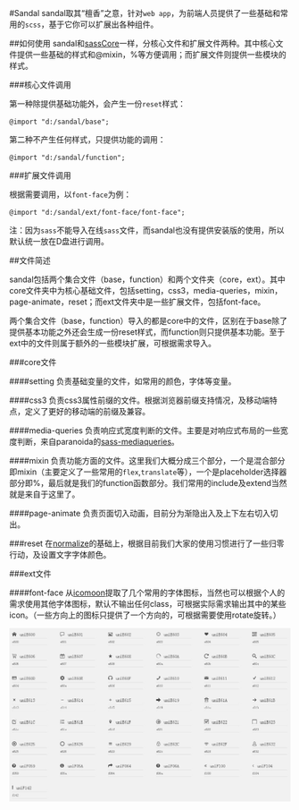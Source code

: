#Sandal
sandal取其“檀香”之意，针对`web app`，为前端人员提供了一些基础和常用的`scss`，基于它你可以扩展出各种组件。

##如何使用
sandal和[sassCore](https://github.com/marvin1023/sassCore)一样，分核心文件和扩展文件两种。其中核心文件提供一些基础的样式和@mixin，%等方便调用；而扩展文件则提供一些模块的样式。

###核心文件调用

第一种除提供基础功能外，会产生一份`reset`样式：

	@import "d:/sandal/base";

第二种不产生任何样式，只提供功能的调用：

	@import "d:/sandal/function";

###扩展文件调用

根据需要调用，以`font-face`为例：

	@import "d:/sandal/ext/font-face/font-face";

注：因为`sass`不能导入在线`sass`文件，而sandal也没有提供安装版的使用，所以默认统一放在D盘进行调用。

##文件简述

sandal包括两个集合文件（base，function）和两个文件夹（core，ext）。其中core文件夹中为核心基础文件，包括setting，css3，media-queries，mixin，page-animate，reset；而ext文件夹中是一些扩展文件，包括font-face。

两个集合文件（base，function）导入的都是core中的文件，区别在于base除了提供基本功能之外还会生成一份reset样式，而function则只提供基本功能。至于ext中的文件则属于额外的一些模块扩展，可根据需求导入。

###core文件

####setting
负责基础变量的文件，如常用的颜色，字体等变量。

####css3
负责css3属性前缀的文件。根据浏览器前缀支持情况，及移动端特点，定义了更好的移动端的前缀及兼容。

####media-queries
负责响应式宽度判断的文件。主要是对响应式布局的一些宽度判断，来自paranoida的[sass-mediaqueries](https://github.com/paranoida/sass-mediaqueries)。

####mixin
负责功能方面的文件。这里我们大概分成三个部分，一个是混合部分即mixin（主要定义了一些常用的`flex`,`translate`等），一个是placeholder选择器部分即%，最后就是我们的function函数部分。我们常用的include及extend当然就是来自于这里了。

####page-animate
负责页面切入动画，目前分为渐隐出入及上下左右切入切出。

###reset
在[normalize](http://necolas.github.io/normalize.css/)的基础上，根据目前我们大家的使用习惯进行了一些归零行动，及设置文字字体颜色。

###ext文件

####font-face
从[icomoon](http://icomoon.io)提取了几个常用的字体图标，当然也可以根据个人的需求使用其他字体图标，默认不输出任何class，可根据实际需求输出其中的某些icon。（一些方向上的图标只提供了一个方向的，可根据需要使用rotate旋转。）

![default icon font-face](ext/font-face/font-face.jpg)

